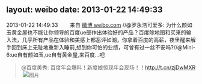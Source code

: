 layout: weibo
date: 2013-01-22 14:49:33
---
<meta name="referrer" content="no-referrer" />

2013-01-22 14:49:33  &nbsp;&nbsp;&nbsp;&nbsp;&nbsp;&nbsp; 来自 <a href="http://weibo.com/" rel="nofollow">微博 weibo.com</a>
//@罗永浩可爱多: 为什么颜如玉黄金屋也不能让你领导的百度ue部作出体验好的产品？百度除地图和买来的输入法，几乎所有产品在体验和美感上都恶评如潮，你拿着百度的高薪，夜里醒来解手回到床上无耻地重新入睡前,想到你可怕的业绩，可曾有过一丝不安吗?//@Mini-6:ue自有颜如玉,ue自有黄金屋,来百度...吧
>  @百度美秀: 百度年会爆料！新度娘惊现年会现场！！http://t.cn/zjDwMXR ​​​
>  ![图片](https://ww4.sinaimg.cn/large/bcc0f277jw1e0yyaq9ouvj.jpg)
